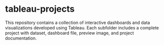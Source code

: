 # tableau-projects
This repository contains a collection of interactive dashboards and data visualizations developed using Tableau. Each subfolder includes a complete project with dataset, dashboard file, preview image, and project documentation.
